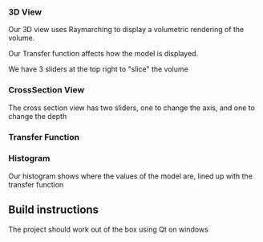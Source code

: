 ### 3D View
Our 3D view uses Raymarching to display a volumetric rendering of the volume.

Our Transfer function affects how the model is displayed.

We have 3 sliders at the top right to "slice" the volume

### CrossSection View
The cross section view has two sliders, one to change the axis, and one to change the depth

### Transfer Function


### Histogram
Our histogram shows where the values of the model are, lined up with the transfer function

## Build instructions
The project should work out of the box using Qt on windows

